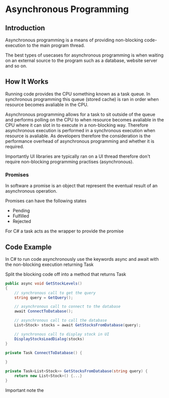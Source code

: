 # Asynchronous Programming

## Introduction

Asynchronous programming is a means of providing non-blocking code-execution to the main program thread.

The best types of usecases for asynchronous programming is when waiting on an external source to the program such as a database, website server and so on.

## How It Works

Running code provides the CPU something known as a task queue. In synchronous programming this queue (stored cache) is ran in order when resource becomes avaliable in the CPU.

Asynchronous programming allows for a task to sit outside of the queue and performs polling on the CPU to when resource becomes avaliable in the CPU where it can slot in to execute in a non-blocking way. Therefore asynchronous execution is performed in a synchronous execution when resource is avaliable. As developers therefore the consideration is the performance overhead of asynchronous programming and whether it is required.

Importantly UI libraries are typically ran on a UI thread therefore don't require non-blocking programming practises (asynchronous).

### Promises

In software a promise is an object that represent the eventual result of an asynchronous operation.

Promises can have the following states

- Pending
- Fulfilled
- Rejected

For C# a task acts as the wrapper to provide the promise

## Code Example

In C# to run code asynchronously use the keywords async and await with the non-blocking execution returning Task

Split the blocking code off into a method that returns Task

```cs
public async void GetStockLevels()
{
    // synchronous call to get the query
    string query = GetQuery();

    // asynchronous call to connect to the database
    await ConnectToDatabase();

    // asynchronous call to call the database
    List<Stock> stocks = await GetStocksFromDatabase(query);

    // synchronous call to display stock in UI
    DisplayStocksLoadDialog(stocks)
}

private Task ConnectToDatabase() {
    
}

private Task<List<Stock>> GetStocksFromDatabase(string query) {
    return new List<Stock>() {...}
}
```

Important note the
